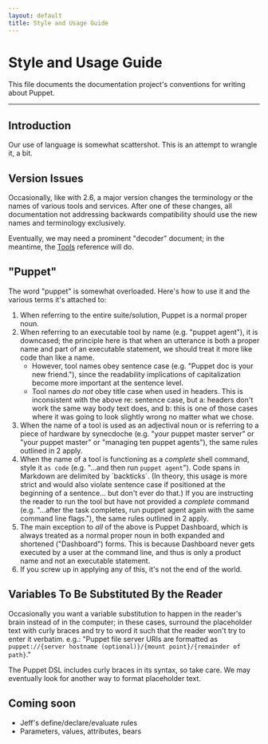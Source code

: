 ```yaml
---
layout: default
title: Style and Usage Guide
---
```


Style and Usage Guide
===========

This file documents the documentation project's conventions for writing about Puppet.

* * *

Introduction
------------

Our use of language is somewhat scattershot. This is an attempt to wrangle it, a bit. 



Version Issues
--------------

Occasionally, like with 2.6, a major version changes the terminology or the names of various tools and services. After one of these changes, all documentation not addressing backwards compatibility should use the new names and terminology exclusively. 

Eventually, we may need a prominent "decoder" document; in the meantime, the [Tools](./tools.html) reference will do.


"Puppet"
--------

The word "puppet" is somewhat overloaded. Here's how to use it and the various terms it's attached to:

1. When referring to the entire suite/solution, Puppet is a normal proper noun. 
2. When referring to an executable tool by name (e.g. "puppet agent"), it is downcased; the principle here is that when an utterance is both a proper name and part of an executable statement, we should treat it more like code than like a name.
    * However, tool names obey sentence case (e.g. "Puppet doc is your new friend."), since the readability implications of capitalization become more important at the sentence level.
    * Tool names _do not_ obey title case when used in headers. This is inconsistent with the above re: sentence case, but a: headers don't work the same way body text does, and b: this is one of those cases where it was going to look slightly wrong no matter what we chose. 
3. When the name of a tool is used as an adjectival noun or is referring to a piece of hardware by synecdoche (e.g. "your puppet master server" or "your puppet master" or "managing ten puppet agents"), the same rules outlined in 2 apply. 
4. When the name of a tool is functioning as a _complete_ shell command, style it `as code` (e.g. "...and then run `puppet agent`"). Code spans in Markdown are delimited by \`backticks\`. (In theory, this usage is more strict and would also violate sentence case if positioned at the beginning of a sentence... but don't ever do that.) If you are instructing the reader to run the tool but have not provided a _complete_ command (e.g. "...after the task completes, run puppet agent again with the same command line flags."), the same rules outlined in 2 apply.
5. The main exception to _all_ of the above is Puppet Dashboard, which is always treated as a normal proper noun in both expanded and shortened ("Dashboard") forms. This is because Dashboard never gets executed by a user at the command line, and thus is only a product name and not an executable statement. 
6. If you screw up in applying any of this, it's not the end of the world. 


Variables To Be Substituted By the Reader
-----------------------------------------

Occasionally you want a variable substitution to happen in the reader's brain instead of in the computer; in these cases, surround the placeholder text with curly braces and try to word it such that the reader won't try to enter it verbatim. e.g.: "Puppet file server URIs are formatted as `puppet://{server hostname (optional)}/{mount point}/{remainder of path}`."

The Puppet DSL includes curly braces in its syntax, so take care. We may eventually look for another way to format placeholder text.


Coming soon
-----------

* Jeff's define/declare/evaluate rules
* Parameters, values, attributes, bears
